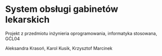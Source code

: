 # System obsługi gabinetów lekarskich
Projekt z przedmiotu inżynieria oprogramowania, informatyka stosowana, GĆL04

Aleksandra Krasoń, Karol Kusik, Krzysztof Marcinek
